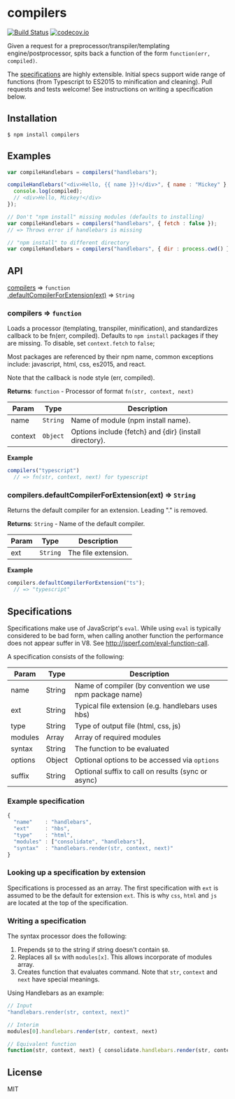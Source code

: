 # compilers

<a href="https://circleci.com/gh/brandoncarl/compilers/tree/master"><img src="https://img.shields.io/circleci/project/brandoncarl/compilers/master.svg" alt="Build Status"></a>
[![codecov.io](https://codecov.io/github/brandoncarl/compilers/coverage.svg?branch=master)](https://codecov.io/github/brandoncarl/compilers?branch=master)

Given a request for a preprocessor/transpiler/templating engine/postprocessor,
spits back a function of the form `function(err, compiled)`.

The [specifications](#specifications) are highly extensible. Initial specs
support wide range of functions (from Typescript to ES2015 to minification
and cleaning). Pull requests and tests welcome! See instructions on writing
a specification below.

## Installation

```
$ npm install compilers
```

## Examples

```js
var compileHandlebars = compilers("handlebars");

compileHandlebars("<div>Hello, {{ name }}!</div>", { name : "Mickey" }, function(err, compiled) {
  console.log(compiled);
  // <div>Hello, Mickey!</div>
});

// Don't "npm install" missing modules (defaults to installing)
var compileHandlebars = compilers("handlebars", { fetch : false });
// => Throws error if handlebars is missing

// "npm install" to different directory
var compileHandlebars = compilers("handlebars", { dir : process.cwd() });
```


## API

[compilers](#compilers) ⇒ <code>function</code>  
[.defaultCompilerForExtension(ext)](#compilers.defaultCompilerForExtension) ⇒ <code>String</code>  

<a name="compilers"></a>
### compilers ⇒ <code>function</code>
Loads a processor (templating, transpiler, minification), and standardizes
callback to be fn(err, compiled). Defaults to `npm install` packages if they
are missing. To disable, set `context.fetch` to `false`;

Most packages are referenced by their npm name, common exceptions include:
javascript, html, css, es2015, and react.

Note that the callback is node style (err, compiled).

**Returns**: <code>function</code> - Processor of format `fn(str, context, next)`  

| Param | Type | Description |
| --- | --- | --- |
| name | <code>String</code> | Name of module (npm install name). |
| context | <code>Object</code> | Options include {fetch} and {dir} (install directory). |

**Example**  
```js
compilers("typescript")
  // => fn(str, context, next) for typescript
```

<a name="compilers.defaultCompilerForExtension"></a>
### compilers.defaultCompilerForExtension(ext) ⇒ <code>String</code>
Returns the default compiler for an extension. Leading "." is removed.

**Returns**: <code>String</code> - Name of the default compiler.  

| Param | Type | Description |
| --- | --- | --- |
| ext | <code>String</code> | The file extension. |

**Example**  
```js
compilers.defaultCompilerForExtension("ts");
  // => "typescript"
```


## Specifications

Specifications make use of JavaScript's `eval`. While using `eval` is typically
considered to be bad form, when calling another function the performance does
not appear suffer in V8. See http://jsperf.com/eval-function-call.

A specification consists of the following:  

| Param | Type | Description |
| --- | --- | --- |
| name | String | Name of compiler (by convention we use npm package name) |
| ext | String | Typical file extension (e.g. handlebars uses hbs) |
| type | String | Type of output file (html, css, js) |
| modules | Array | Array of required modules |
| syntax | String | The function to be evaluated |
| options | Object | Optional options to be accessed via `options` |
| suffix  | String | Optional suffix to call on results (sync or async) |

### Example specification
```js
{
  "name"    : "handlebars",
  "ext"     : "hbs",
  "type"    : "html",
  "modules" : ["consolidate", "handlebars"],
  "syntax"  : "handlebars.render(str, context, next)"
}
```

### Looking up a specification by extension
Specifications is processed as an array. The first specification with `ext` is
assumed to be the default for extension `ext`. This is why `css`, `html` and `js`
are located at the top of the specification.

### Writing a specification
The syntax processor does the following:
1. Prepends `$0` to the string if string doesn't contain `$0`.  
2. Replaces all `$x` with `modules[x]`. This allows incorporate of modules array.  
3. Creates function that evaluates command. Note that `str`, `context` and `next`
   have special meanings.  

Using Handlebars as an example:
```js
// Input
"handlebars.render(str, context, next)"

// Interim
modules[0].handlebars.render(str, context, next)

// Equivalent function
function(str, context, next) { consolidate.handlebars.render(str, context, next); }
```

## License
MIT

